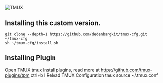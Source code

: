 ![TMUX](https://camo.githubusercontent.com/6bbf6d7933c7a3512b98dd9141602e2aeeabf89b/68747470733a2f2f63646e2e7261776769742e636f6d2f61726374696369636573747564696f2f6e6f72642d746d75782f646576656c6f702f7372632f6173736574732f6e6f72642d746d75782d62616e6e65722e737667)

## Installing this custom version.

    git clone --depth=1 https://github.com/dedenbangkit/tmux-cfg.git ~/tmux-cfg
    sh ~/tmux-cfg/install.sh

## Installing Plugin
Open TMUX
    tmux
Install plugins, read more at https://github.com/tmux-plugins/tpm
    ctrl+b I
Reload TMUX Configuration
    tmux source ~/.tmux.conf


